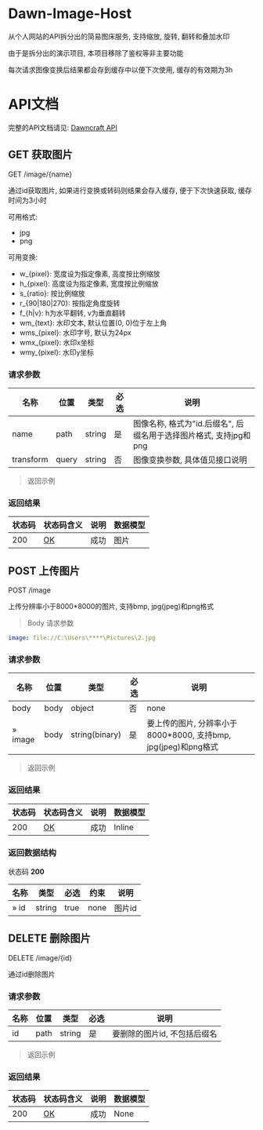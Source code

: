 # Dawn-Image-Host

从个人网站的API拆分出的简易图床服务, 支持缩放, 旋转, 翻转和叠加水印

由于是拆分出的演示项目, 本项目移除了鉴权等非主要功能

每次请求图像变换后结果都会存到缓存中以便下次使用, 缓存的有效期为3h

# API文档

完整的API文档请见: [Dawncraft API](https://www.apifox.cn/apidoc/project-936942/api-20143188)

## GET 获取图片

GET /image/{name}

通过id获取图片, 如果进行变换或转码则结果会存入缓存, 便于下次快速获取, 缓存时间为3小时

可用格式:
- jpg
- png

可用变换:
- w_{pixel}: 宽度设为指定像素, 高度按比例缩放
- h_{pixel}: 高度设为指定像素, 宽度按比例缩放
- s_{ratio}: 按比例缩放
- r_{90|180|270}: 按指定角度旋转
- f_{h|v}: h为水平翻转, v为垂直翻转
- wm_{text}: 水印文本, 默认位置(0, 0)位于左上角
- wms_{pixel}: 水印字号, 默认为24px
- wmx_{pixel}: 水印x坐标
- wmy_{pixel}: 水印y坐标

### 请求参数

|名称|位置|类型|必选|说明|
|---|---|---|---|---|
|name|path|string| 是 |图像名称, 格式为"id.后缀名", 后缀名用于选择图片格式, 支持jpg和png|
|transform|query|string| 否 |图像变换参数, 具体值见接口说明|

> 返回示例

### 返回结果

|状态码|状态码含义|说明|数据模型|
|---|---|---|---|
|200|[OK](https://tools.ietf.org/html/rfc7231#section-6.3.1)|成功|图片|

## POST 上传图片

POST /image

上传分辨率小于8000*8000的图片, 支持bmp, jpg(jpeg)和png格式

> Body 请求参数

```yaml
image: file://C:\Users\****\Pictures\2.jpg
```

### 请求参数

|名称|位置|类型|必选|说明|
|---|---|---|---|---|
|body|body|object| 否 |none|
|» image|body|string(binary)| 是 |要上传的图片, 分辨率小于8000*8000, 支持bmp, jpg(jpeg)和png格式|

> 返回示例

### 返回结果

|状态码|状态码含义|说明|数据模型|
|---|---|---|---|
|200|[OK](https://tools.ietf.org/html/rfc7231#section-6.3.1)|成功|Inline|

### 返回数据结构

状态码 **200**

|名称|类型|必选|约束|说明|
|---|---|---|---|---|
|» id|string|true|none|图片id|

## DELETE 删除图片

DELETE /image/{id}

通过id删除图片

### 请求参数

|名称|位置|类型|必选|说明|
|---|---|---|---|---|
|id|path|string| 是 |要删除的图片id, 不包括后缀名|

> 返回示例

### 返回结果

|状态码|状态码含义|说明|数据模型|
|---|---|---|---|
|200|[OK](https://tools.ietf.org/html/rfc7231#section-6.3.1)|成功|None|
